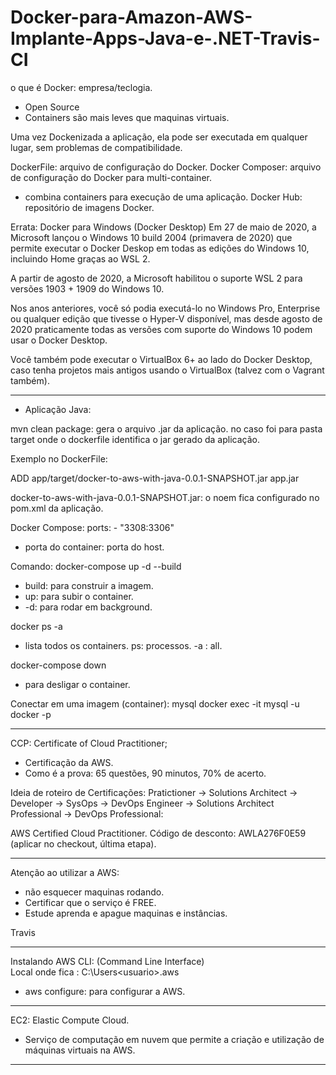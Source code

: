 # Docker-para-Amazon-AWS-Implante-Apps-Java-e-.NET-Travis-CI

o que é Docker: empresa/teclogia.
- Open Source
- Containers são mais leves que maquinas virtuais.

Uma vez Dockenizada a aplicação, ela pode ser executada em qualquer lugar, sem problemas de compatibilidade.

DockerFile: arquivo de configuração do Docker.
Docker Composer: arquivo de configuração do Docker para multi-container.
- combina containers para execução de uma aplicação.
Docker Hub: repositório de imagens Docker.


Errata:
Docker para Windows (Docker Desktop)
Em 27 de maio de 2020, a Microsoft lançou o Windows 10 build 2004 (primavera de 2020) que permite executar o Docker Deskop em todas as edições do Windows 10, incluindo Home graças ao WSL 2.

A partir de agosto de 2020, a Microsoft habilitou o suporte WSL 2 para versões 1903 + 1909 do Windows 10.

Nos anos anteriores, você só podia executá-lo no Windows Pro, Enterprise ou qualquer edição que tivesse o Hyper-V disponível, mas desde agosto de 2020 praticamente todas as versões com suporte do Windows 10 podem usar o Docker Desktop.

Você também pode executar o VirtualBox 6+ ao lado do Docker Desktop, caso tenha projetos mais antigos usando o VirtualBox (talvez com o Vagrant também).

_______________________________________________________________________

- Aplicação Java:

mvn clean package: gera o arquivo .jar da aplicação.
no caso foi para pasta target onde o dockerfile identifica o jar gerado da aplicação.

Exemplo no DockerFile:

ADD app/target/docker-to-aws-with-java-0.0.1-SNAPSHOT.jar app.jar

docker-to-aws-with-java-0.0.1-SNAPSHOT.jar: o noem fica configurado no pom.xml da aplicação.

Docker Compose:
ports:
    - "3308:3306"
- porta do container: porta do host.

Comando:
docker-compose up -d --build
- build: para construir a imagem.
- up: para subir o container.
- -d: para rodar em background.

docker ps -a
- lista todos os containers.
ps: processos.
-a : all.


docker-compose down
- para desligar o container.

Conectar em uma imagem (container): mysql
docker exec -it <ID> mysql -u docker -p

_______________________________

CCP: Certificate of Cloud Practitioner;
- Certificação da AWS.
- Como é a prova: 65 questões, 90 minutos, 70% de acerto.

Ideia de roteiro de Certificações:
Pratictioner -> Solutions Architect -> Developer -> SysOps -> DevOps Engineer -> Solutions Architect Professional -> DevOps Professional:

AWS Certified Cloud Practitioner.
Código de desconto: AWLA276F0E59 (aplicar no checkout, última etapa).

_______________________________

Atenção ao utilizar a AWS:

- não esquecer maquinas rodando.
- Certificar que o serviço é FREE.
- Estude aprenda e apague maquinas e instâncias.

Travis

_______________________________

Instalando AWS  CLI: (Command Line Interface)   
Local onde fica : C:\Users\<usuario>\.aws
- aws configure: para configurar a AWS.

_______________________________

EC2: Elastic Compute Cloud.
- Serviço de computação em nuvem que permite a criação e utilização de máquinas virtuais na AWS.


_______________________________
